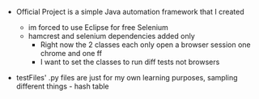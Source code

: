 - Official Project is a simple Java automation framework that I created  
   - im forced to use Eclipse for free Selenium
   - hamcrest and selenium dependencies added only
     - Right now the 2 classes each only open a browser session one chrome and one ff
     - I want to set the classes to run diff tests not browsers
    
    
- testFiles' .py files are just for my own learning purposes, sampling different things
      - hash table
